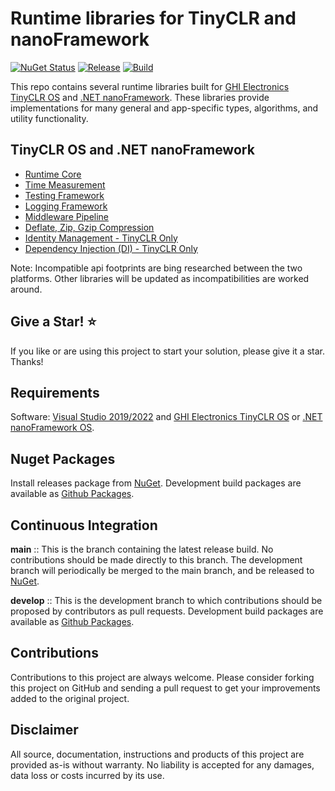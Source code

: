 # Runtime libraries for TinyCLR and nanoFramework

[![NuGet Status](http://img.shields.io/nuget/v/Bytewizer.TinyCLR.Core.svg?style=flat&logo=nuget)](https://www.nuget.org/packages?q=bytewizer)
[![Release](https://github.com/bytewizer/runtime/actions/workflows/release.yml/badge.svg)](https://github.com/bytewizer/runtime/actions/workflows/release.yml)
[![Build](https://github.com/bytewizer/runtime/actions/workflows/actions.yml/badge.svg)](https://github.com/bytewizer/runtime/actions/workflows/actions.yml)

This repo contains several runtime libraries built for [GHI Electronics TinyCLR OS](https://www.ghielectronics.com/) and [.NET nanoFramework](https://www.nanoFramework.net). These libraries provide implementations for many general and app-specific types, algorithms, and utility functionality.

## TinyCLR OS and .NET nanoFramework

* [Runtime Core](https://github.com/bytewizer/runtime/tree/develop/src/core)
* [Time Measurement](https://github.com/bytewizer/runtime/tree/develop/src/stopwatch)
* [Testing Framework](https://github.com/bytewizer/runtime/tree/develop/src/assertions) 
* [Logging Framework](https://github.com/bytewizer/runtime/tree/develop/src/logging) 
* [Middleware Pipeline](https://github.com/bytewizer/runtime/tree/develop/src/pipeline) 
* [Deflate, Zip, Gzip Compression](https://github.com/bytewizer/runtime/tree/develop/src/compression)  
* [Identity Management - TinyCLR Only](https://github.com/bytewizer/runtime/tree/develop/src/identity)
* [Dependency Injection (DI) - TinyCLR Only](https://github.com/bytewizer/runtime/tree/develop/src/di)


 
Note: Incompatible api footprints are bing researched between the two platforms. Other libraries will be updated as incompatibilities are worked around.  

## Give a Star! :star:

If you like or are using this project to start your solution, please give it a star. Thanks!

## Requirements

Software: <a href="https://visualstudio.microsoft.com/downloads/">Visual Studio 2019/2022</a> and <a href="https://www.ghielectronics.com/">GHI Electronics TinyCLR OS</a> or <a href="https://www.nanoFramework.net/">.NET nanoFramework OS</a>.  

## Nuget Packages

Install releases package from [NuGet](https://www.nuget.org/packages?q=bytewizer). Development build packages are available as [Github Packages](https://github.com/bytewizer?tab=packages).

## Continuous Integration

**main** :: This is the branch containing the latest release build. No contributions should be made directly to this branch. The development branch will periodically be merged to the main branch, and be released to [NuGet](https://www.nuget.org/packages?q=bytewizer).

**develop** :: This is the development branch to which contributions should be proposed by contributors as pull requests. Development build packages are available as [Github Packages](https://github.com/bytewizer?tab=packages).

## Contributions

Contributions to this project are always welcome. Please consider forking this project on GitHub and sending a pull request to get your improvements added to the original project.

## Disclaimer

All source, documentation, instructions and products of this project are provided as-is without warranty. No liability is accepted for any damages, data loss or costs incurred by its use.